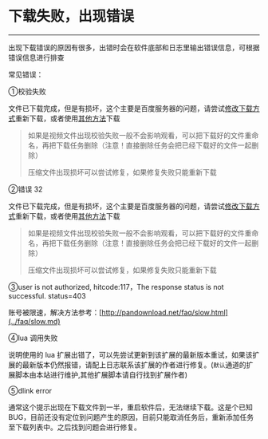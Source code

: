 # 下载失败，出现错误

---

出现下载错误的原因有很多，出错时会在软件底部和日志里输出错误信息，可根据错误信息进行排查

常见错误：

①校验失败

文件已下载完成，但是有损坏，这个主要是百度服务器的问题，请尝试[修改下载方式](../document/settings.md)重新下载，或者使用[其他方法](../faq/slow.md)下载

> 如果是视频文件出现校验失败一般不会影响观看，可以把下载好的文件重命名，再把下载任务删除（注意！直接删除任务会把已经下载好的文件一起删除）
>
> 压缩文件出现损坏可以尝试修复，如果修复失败只能重新下载

②错误 32

文件已下载完成，但是有损坏，这个主要是百度服务器的问题，请尝试[修改下载方式](../document/settings.md)重新下载，或者使用[其他方法](../faq/slow.md)下载

> 如果是视频文件出现校验失败一般不会影响观看，可以把下载好的文件重命名，再把下载任务删除（注意！直接删除任务会把已经下载好的文件一起删除）
>
> 压缩文件出现损坏可以尝试修复，如果修复失败只能重新下载

③user is not authorized, hitcode:117，The response status is not successful. status=403

账号被限速，解决方法参考：[http://pandownload.net/faq/slow.html](../faq/slow.md)

④lua 调用失败

说明使用的 lua 扩展出错了，可以先尝试更新到该扩展的最新版本重试，如果该扩展的最新版本仍然报错，请配上日志联系该扩展的作者进行修复。(`默认`通道的扩展脚本由本站进行维护,其他扩展脚本请自行找到扩展作者)

⑤dlink error

通常这个提示出现在下载文件到一半，重启软件后，无法继续下载。这是个已知BUG，目前还没有定位到问题产生的原因，目前只能取消任务后，重新添加任务至下载列表中。之后找到问题会进行修复。